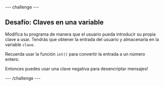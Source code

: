 --- challenge ---

## Desafío: Claves en una variable

Modifica tu programa de manera que el usuario pueda introducir su propia clave a usar. Tendrás que obtener la entrada del usuario y almacenarla en la variable `clave`.

Recuerda usar la función `int()` para convertir la entrada a un número entero.

Entonces puedes usar una clave negativa para desencriptar mensajes!

--- /challenge ---